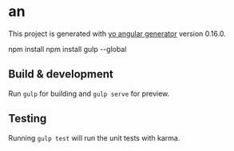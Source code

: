 # an

This project is generated with [yo angular generator](https://github.com/yeoman/generator-angular)
version 0.16.0.

npm install
npm install gulp --global

## Build & development

Run `gulp` for building and `gulp serve` for preview.

## Testing

Running `gulp test` will run the unit tests with karma.

